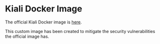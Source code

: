 # Kiali Docker Image

The official Kiali Docker image is [here](https://github.com/kiali/kiali/blob/master/deploy/docker/Dockerfile).

This custom image has been created to mitigate the security vulnerabilities the official image has.
